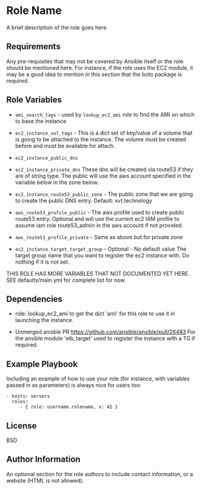 Role Name
=========

A brief description of the role goes here.

Requirements
------------

Any pre-requisites that may not be covered by Ansible itself or the role should be mentioned here. For instance, if the role uses the EC2 module, it may be a good idea to mention in this section that the boto package is required.

Role Variables
--------------

* `ami_search_tags` - used by `lookup_ec2_ami` role to find the AMI on which to base the instance
* `ec2_instance_vol_tags` - This is a dict set of key/value of a volume that is
   going to be attached to the instance. The volume must be created before and
   must be available for attach.

* `ec2_instance_public_dns`
* `ec2_instance_private_dns`
   These dns will be created via route53 if they are of string type. The public will use
   the aws account specified in the variable below in the zone below.

* `ec2_instance_route53_public_zone` - The public zone that we are going to create the public DNS entry. 
   Default: xvt.technology
 
* `aws_route53_profile_public` - The aws profile used to create public route53 entry.
   Optional and will use the current ec2 IAM profile to assume iam role
   route53_admin in the aws account if not provided.

* `aws_route53_profile_private` - Same as above but for private zone   

* `ec2_instance_target_target_group` - Optional - No default value
   The target group name that you want to register the ec2 instance with. Do
   nothing if it is not set.

THIS ROLE HAS MORE VARIABLES THAT NOT DOCUMENTED YET HERE. SEE
defaults/main.yml for complete list for now.

Dependencies
------------

- role: lookup_ec2_ami 
  to get the dict 'ami' for this role to use it in launching the instance.

- Unmerged anisble PR https://github.com/ansible/ansible/pull/26483
  For the ansible module 'elb_target' used to register the instance with a TG
  if required.

Example Playbook
----------------

Including an example of how to use your role (for instance, with variables passed in as parameters) is always nice for users too:

    - hosts: servers
      roles:
         - { role: username.rolename, x: 42 }

License
-------

BSD

Author Information
------------------

An optional section for the role authors to include contact information, or a website (HTML is not allowed).
